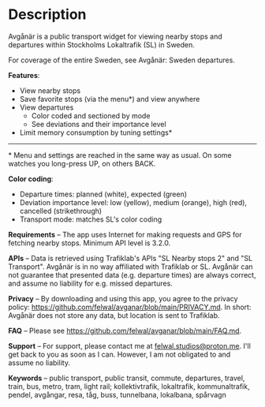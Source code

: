 # Description

Avgånär is a public transport widget for viewing nearby stops and departures within Stockholms Lokaltrafik (SL) in Sweden.

For coverage of the entire Sweden, see Avgånär: Sweden departures.

**Features**:

- View nearby stops
- Save favorite stops (via the menu*) and view anywhere
- View departures
  - Color coded and sectioned by mode
  - See deviations and their importance level
- Limit memory consumption by tuning settings*

***

\* Menu and settings are reached in the same way as usual. On some watches you long-press UP, on others BACK.

**Color coding**:

- Departure times: planned (white), expected (green)
- Deviation importance level: low (yellow), medium (orange), high (red), cancelled (strikethrough)
- Transport mode: matches SL's color coding

**Requirements** – The app uses Internet for making requests and GPS for fetching nearby stops. Minimum API level is 3.2.0.

**APIs** – Data is retrieved using Trafiklab's APIs "SL Nearby stops 2" and "SL Transport". Avgånär is in no way affiliated with Trafiklab or SL. Avgånär can not guarantee that presented data (e.g. departure times) are always correct, and assume no liability for e.g. missed departures.

**Privacy** – By downloading and using this app, you agree to the privacy policy: https://github.com/felwal/avganar/blob/main/PRIVACY.md. In short: Avgånär does not store any data, but location is sent to Trafiklab.

**FAQ** – Please see https://github.com/felwal/avganar/blob/main/FAQ.md.

**Support** – For support, please contact me at felwal.studios@proton.me. I'll get back to you as soon as I can. However, I am not obligated to and assume no liability.

**Keywords** – public transport, public transit, commute, departures, travel, train, bus, metro, tram, light rail; kollektivtrafik, lokaltrafik, kommunaltrafik, pendel, avgångar, resa, tåg, buss, tunnelbana, lokalbana, spårvagn
